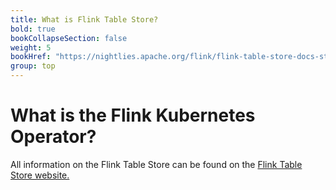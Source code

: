 ```yaml
---
title: What is Flink Table Store?
bold: true
bookCollapseSection: false
weight: 5
bookHref: "https://nightlies.apache.org/flink/flink-table-store-docs-stable/"
group: top
---
```

<!--
Licensed to the Apache Software Foundation (ASF) under one
or more contributor license agreements.  See the NOTICE file
distributed with this work for additional information
regarding copyright ownership.  The ASF licenses this file
to you under the Apache License, Version 2.0 (the
"License"); you may not use this file except in compliance
with the License.  You may obtain a copy of the License at

  http://www.apache.org/licenses/LICENSE-2.0

Unless required by applicable law or agreed to in writing,
software distributed under the License is distributed on an
"AS IS" BASIS, WITHOUT WARRANTIES OR CONDITIONS OF ANY
KIND, either express or implied.  See the License for the
specific language governing permissions and limitations
under the License.
-->

# What is the Flink Kubernetes Operator?

All information on the Flink Table Store can be found on the [Flink Table Store website.](https://nightlies.apache.org/flink/flink-table-store-docs-stable/)